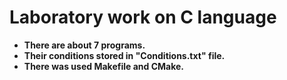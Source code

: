 # Laboratory work on C language

* **There are about 7 programs.**
* **Their conditions stored in "Conditions.txt" file.**
* **There was used Makefile and CMake.**
